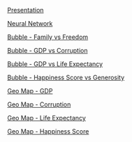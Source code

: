 <a href="https://docs.google.com/viewer?url=https://github/holden-herrell/IST707_GROUP_PROJECT_VIZ/raw/master/Final%20Project.pdf"> Presentation</a>

<a href="https://holden-herrell.github.io/IST707_GROUP_PROJECT_VIZ/network%20plot.html">Neural Network</a>

<a href="https://holden-herrell.github.io/IST707_GROUP_PROJECT_VIZ/Bubble%20-%20Family%20vs%20Freedom.html">Bubble - Family vs Freedom</a>

<a href="https://holden-herrell.github.io/IST707_GROUP_PROJECT_VIZ/Bubble%20-%20GDP%20vs%20corruption.html">Bubble - GDP vs Corruption</a>

<a href="https://holden-herrell.github.io/IST707_GROUP_PROJECT_VIZ/Bubble%20-%20GDP%20Vs%20life.html">Bubble - GDP vs Life Expectancy</a>

<a href="https://holden-herrell.github.io/IST707_GROUP_PROJECT_VIZ/Bubble%20-%20Score%20Vs%20generosity.html">Bubble - Happiness Score vs Generosity</a>

<a href="https://holden-herrell.github.io/IST707_GROUP_PROJECT_VIZ/Geo%20Map%20-%20GDP.html">Geo Map - GDP</a>

<a href="https://holden-herrell.github.io/IST707_GROUP_PROJECT_VIZ/Geo_corruption.html">Geo Map - Corruption</a>

<a href="https://holden-herrell.github.io/IST707_GROUP_PROJECT_VIZ/Geo_life.html.html">Geo Map - Life Expectancy</a>

<a href="https://holden-herrell.github.io/IST707_GROUP_PROJECT_VIZ/Geo_score.html">Geo Map - Happiness Score</a>
